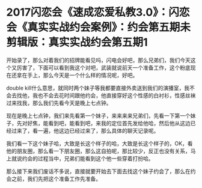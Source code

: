 # 2017闪恋会《速成恋爱私教3.0》：闪恋会《真实实战约会案例》：约会第五期未剪辑版：真实实战约会第五期1

开始录了，那么对着我们的招牌能看见吗，闪电会好吧，那么兄弟们，我们今天这个又厉害了，下面可以看到我这个对吧，武装就说前天一个准备工作，这个粉底现在还拿在手上，那么今天是一个什么样的情况呢，好吧。

double kill什么意思，就同时两个妹子等我都要直接外卖送到我们的演播室，我不会去找他，我也不会去花时间跟他约会，他直接穿好这个性感的白衬衫，性感丝袜过来找我，那么我们先看今天是晚上七点钟。

现在是晚上七点钟，我们来先看第一个妹子，来来来来兄弟们，先看一下第一个妹子，先对好焦，能看到吧，能看到吧，来我的定位首先发给他哈，然后他从这边已经过来了，看一遍，他这边已经过来了，那么具体的聊天记录呢。

我们看一下这个妹子哈，大致是长这个样子的哈，大致是长这个样子的，OK，看他的朋友圈，那么看一下朋友圈，那么这自拍呢，那比较少，反正也没有关系，马上就说约会的过程当中，兄弟们能看到这个他一些穿着打扮哈。

那么接下来我们废话不多说，直接就要开始去下面去找这个妹子约会了，那么在约会之前，我们先把这个准备工作先准备。

